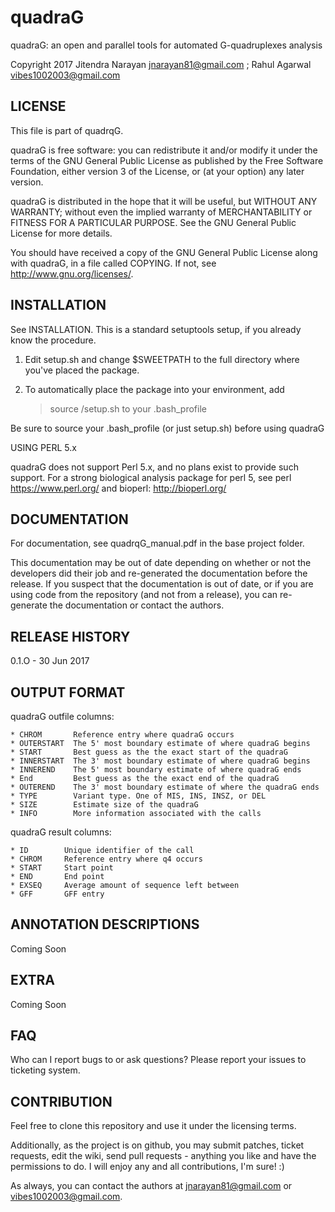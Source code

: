 # quadraG
quadraG: an open and parallel tools for automated G-quadruplexes analysis

Copyright 2017 Jitendra Narayan <jnarayan81@gmail.com> ; Rahul Agarwal <vibes1002003@gmail.com>

## LICENSE

This file is part of quadrqG.

quadraG is free software: you can redistribute it and/or modify it under the terms of the GNU General Public License as published by the Free Software Foundation, either version 3 of the License, or (at your option) any later version.

quadraG is distributed in the hope that it will be useful, but WITHOUT ANY WARRANTY; without even the implied warranty of MERCHANTABILITY or FITNESS FOR A PARTICULAR PURPOSE. See the GNU General Public License for more details.

You should have received a copy of the GNU General Public License along with quadraG, in a file called COPYING. If not, see <http://www.gnu.org/licenses/>.

## INSTALLATION

See INSTALLATION. This is a standard setuptools setup, if you already know the procedure.

 1) Edit setup.sh and change $SWEETPATH to the full directory where you've placed the package.
 
 2) To automatically place the package into your environment, add
    > source <path to>/setup.sh 
    to your .bash_profile

Be sure to source your .bash_profile (or just setup.sh) before using quadraG

USING PERL 5.x

quadraG does not support Perl 5.x, and no plans exist to provide such support. For a strong biological analysis package for perl 5, see perl https://www.perl.org/ and bioperl: http://bioperl.org/

## DOCUMENTATION

For documentation, see quadrqG_manual.pdf in the base project folder.

This documentation may be out of date depending on whether or not the developers did their job and re-generated the documentation before the release. If you suspect that the documentation is out of date, or if you are using code from the repository (and not from a release), you can re-generate the documentation or contact the authors.

## RELEASE HISTORY

0.1.O - 30 Jun 2017

## OUTPUT FORMAT

 quadraG outfile columns:
 
    * CHROM       Reference entry where quadraG occurs
    * OUTERSTART  The 5' most boundary estimate of where quadraG begins
    * START       Best guess as the the exact start of the quadraG
    * INNERSTART  The 3' most boundary estimate of where quadraG begins
    * INNEREND    The 5' most boundary estimate of where quadraG ends
    * End         Best guess as the the exact end of the quadraG
    * OUTEREND    The 3' most boundary estimate of where the quadraG ends
    * TYPE        Variant type. One of MIS, INS, INSZ, or DEL
    * SIZE        Estimate size of the quadraG
    * INFO        More information associated with the calls

 quadraG result columns:

    * ID        Unique identifier of the call
    * CHROM     Reference entry where q4 occurs
    * START     Start point
    * END       End point
    * EXSEQ     Average amount of sequence left between
    * GFF       GFF entry
 
## ANNOTATION DESCRIPTIONS
Coming Soon

## EXTRA
 Coming Soon

## FAQ

Who can I report bugs to or ask questions?
Please report your issues to ticketing system.

## CONTRIBUTION

Feel free to clone this repository and use it under the licensing terms.

Additionally, as the project is on github, you may submit patches, ticket requests, edit the wiki, send pull requests - anything you like and have the permissions to do. I will enjoy any and all contributions, I'm sure! :)

As always, you can contact the authors at <jnarayan81@gmail.com> or <vibes1002003@gmail.com>.
